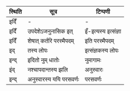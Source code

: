 | स्थिति | सूत्र | टिप्पणी |
| ----- | ------- | ------ |
| इदिँ | - | - |
| इदिँ | उपदेशेऽजनुनासिक इत् | इँ-इत्यस्य इत्संज्ञा |
| इदिँ | शेषात् कर्तरि परस्मैपदम् | इति परस्मैपदम् |
| इद् | तस्य लोपः | इत्संज्ञकस्य लोपः |
| इन्द् | इदितो नुम् धातोः | नुमागामः |
| इंद् | नश्चापदान्तस्य झलि | अनुस्वारः |
| इन्द् | अनुस्वारस्य ययि परसवर्णः | परसवर्णः |
